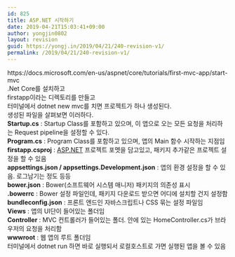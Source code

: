 ```yaml
---
id: 825
title: ASP.NET 시작하기
date: 2019-04-21T15:03:41+09:00
author: yongjin0802
layout: revision
guid: https://yongj.in/2019/04/21/240-revision-v1/
permalink: /2019/04/21/240-revision-v1/
---
```

<div>
  https://docs.microsoft.com/en-us/aspnet/core/tutorials/first-mvc-app/start-mvc
</div>

<div>
</div>

<div>
  .Net Core를 설치하고
</div>

<div>
</div>

<div>
  firstapp이라는 디렉토리를 만들고
</div>

<div>
</div>

<div>
  터미널에서 dotnet new mvc를 치면 프로젝트가 하나 생성된다.
</div>

<div>
</div>

<div>
  생성된 파일을 살펴보면 이러하다.
</div>

<div>
</div>

<div>
  <strong>Startup.cs</strong> : Startup Class를 포함하고 있으며, 이 앱으로 오는 모든 요청을 처리하는 Request pipeline을 설정할 수 있다.
</div>

<div>
</div>

<div>
  <strong>Program.cs</strong> : Program Class를 포함하고 있으며, 앱의 Main 함수 시작하는 지점임
</div>

<div>
</div>

<div>
  <strong>firstapp.csproj</strong> : <a href="http://ASP.NET">ASP.NET</a> 프로젝트 포멧을 담고있고, 패키지 추가같은 프로젝트 설정을 할 수 있음
</div>

<div>
</div>

<div>
  <strong>appsettings.json / appsettings.Development.json</strong> : 앱의 환경 설정을 할 수 있음. 로그남기는 정도 등등
</div>

<div>
</div>

<div>
  <strong>bower.json</strong> : Bower(소프트웨어 시스템 매니저) 패키지의 의존성 표시
</div>

<div>
</div>

<div>
  <strong>.bowerrc</strong> : Bower 설정 파일인데, 패키지 다운로드 받으면 어디에 설치할 건지 설정함
</div>

<div>
</div>

<div>
  <strong>bundleconfig.json</strong> : 프론트 엔드인 자바스크립트나 CSS 묶는 설정 파일임
</div>

<div>
</div>

<div>
  <strong>Views</strong> : 앱의 UI단이 들어있는 폴더임
</div>

<div>
</div>

<div>
  <strong>Controller</strong> : MVC 컨트롤러가 들어있는 폴더. 안에 있는 HomeController.cs가 브라우저의 요청을 처리함
</div>

<div>
</div>

<div>
  <strong>wwwroot</strong> : 웹 앱의 루트 폴더임
</div>

<div>
</div>

<div>
</div>

<div>
  터미널에서 dotnet run 하면 바로 실행되서 로컬호스트로 가면 실행된 앱을 볼 수 있음
</div>

<div>
</div>
